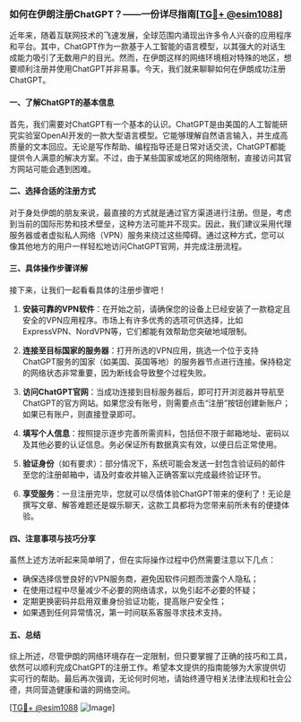 ### 如何在伊朗注册ChatGPT？——一份详尽指南[[TG💪+ @esim1088](https://t.me/s/esim1088)]

近年来，随着互联网技术的飞速发展，全球范围内涌现出许多令人兴奋的应用程序和平台。其中，ChatGPT作为一款基于人工智能的语言模型，以其强大的对话生成能力吸引了无数用户的目光。然而，在伊朗这样的网络环境相对特殊的地区，想要顺利注册并使用ChatGPT并非易事。今天，我们就来聊聊如何在伊朗成功注册ChatGPT。

#### 一、了解ChatGPT的基本信息

首先，我们需要对ChatGPT有一个基本的认识。ChatGPT是由美国的人工智能研究实验室OpenAI开发的一款大型语言模型。它能够理解自然语言输入，并生成高质量的文本回应。无论是写作帮助、编程指导还是日常对话交流，ChatGPT都能提供令人满意的解决方案。不过，由于某些国家或地区的网络限制，直接访问其官方网站可能会遇到困难。

#### 二、选择合适的注册方式

对于身处伊朗的朋友来说，最直接的方式就是通过官方渠道进行注册。但是，考虑到当前的国际形势和技术壁垒，这种方法可能并不现实。因此，我们建议采用代理服务器或者虚拟私人网络（VPN）服务来绕过这些障碍。通过这种方式，您可以像其他地方的用户一样轻松地访问ChatGPT官网，并完成注册流程。

#### 三、具体操作步骤详解

接下来，让我们一起看看具体的注册步骤吧！

1. **安装可靠的VPN软件**：在开始之前，请确保您的设备上已经安装了一款稳定且安全的VPN应用程序。市场上有许多优秀的选项可供选择，比如ExpressVPN、NordVPN等，它们都能有效帮助您突破地域限制。
   
2. **连接至目标国家的服务器**：打开所选的VPN应用，挑选一个位于支持ChatGPT服务的国家（如美国、英国等地）的服务器节点进行连接。保持稳定的网络状态非常重要，因为断线会导致整个过程失败。

3. **访问ChatGPT官网**：当成功连接到目标服务器后，即可打开浏览器并导航至ChatGPT的官方网站。如果您没有账号，则需要点击“注册”按钮创建新账户；如果已有账户，则直接登录即可。

4. **填写个人信息**：按照提示逐步完善所需资料，包括但不限于邮箱地址、密码以及其他必要的认证信息。务必保证所有数据真实有效，以便日后正常使用。

5. **验证身份**（如有要求）：部分情况下，系统可能会发送一封包含验证码的邮件至您的注册邮箱中，请及时查收并输入正确答案以完成最终验证环节。

6. **享受服务**：一旦注册完毕，您就可以尽情体验ChatGPT带来的便利了！无论是撰写文章、解答难题还是娱乐聊天，这款工具都将为您带来前所未有的便捷体验。

#### 四、注意事项与技巧分享

虽然上述方法听起来简单明了，但在实际操作过程中仍然需要注意以下几点：

- 确保选择信誉良好的VPN服务商，避免因软件问题而泄露个人隐私；
- 在使用过程中尽量减少不必要的网络请求，以免引起不必要的怀疑；
- 定期更换密码并启用双重身份验证功能，提高账户安全性；
- 如果遇到任何异常情况，第一时间联系客服寻求技术支持。

#### 五、总结

综上所述，尽管伊朗的网络环境存在一定限制，但只要掌握了正确的技巧和工具，依然可以顺利完成ChatGPT的注册工作。希望本文提供的指南能够为大家提供切实可行的帮助。最后再次强调，无论何时何地，请始终遵守相关法律法规和社会公德，共同营造健康和谐的网络空间。

[[TG💪+ @esim1088](https://t.me/s/esim1088) ![Image](https://i.postimg.cc/4NQfJmqS/Snipaste-2025-05-13-00-14-12.png)]